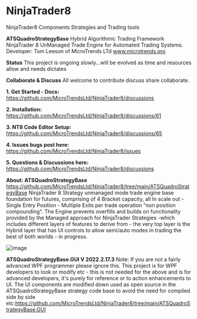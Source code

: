 # NinjaTrader8
NinjaTrader8 Components Strategies and Trading tools

**ATSQuadroStrategyBase**
Hybrid Algorithmic Trading Framework NinjaTrader 8 UnManaged Trade Engine for Automated Trading Systems.
Developer: Tom Leeson of MicroTrends LTd www.microtrends.pro

**Status**
This project is ongoing slowly...will be evolved as time and resources allow and needs dictates

**Collaborate & Discuss**
All welcome to contribute discuss share collaborate. 

**1. Get Started - Docs:**
https://github.com/MicroTrendsLtd/NinjaTrader8/discussions

**2. Installation:**
https://github.com/MicroTrendsLtd/NinjaTrader8/discussions/61

**3. NT8 Code Editor Setup:**
https://github.com/MicroTrendsLtd/NinjaTrader8/discussions/65

**4. Issues bugs post here:**
https://github.com/MicroTrendsLtd/NinjaTrader8/issues

**5. Questions & Discussions here:**
https://github.com/MicroTrendsLtd/NinjaTrader8/discussions

**About: ATSQuadroStrategyBase**
https://github.com/MicroTrendsLtd/NinjaTrader8/tree/main/ATSQuadroStrategyBase
NinjaTrader 8 Strategy unmanaged mode trade engine base foundation for futures, comprising of 4 Bracket capacity, all In scale out - Single Entry Position - Multiple Exits per trade operation "non position compounding". The Engine prevents overfills and builds on functionality provided by the Managed approach for NinjaTrader Strategies  -which includes different layers of features to derive from - the very top layer is the Hybrid layer that has UI controls to allow semi/auto modes in trading the best of both worlds - in progress.

![image](https://user-images.githubusercontent.com/24366913/172206832-bf7eaaf7-32d9-4f9f-9d24-9b8ef85e6b64.png)

**ATSQuadroStrategyBase.GUI V 2022.2.17.3**
Note: If you are not a fairly advanced WPF programmer please ignore this.
This project is for WPF developers to look or modify etc - this is not needed for the above and is for advanced developers, it's purely for reference or to action enhancements to UI. The UI components are modified down used as open source in the ATSQuadroStrategyBase strategy code base to avoid the need for compiled side by side etc:https://github.com/MicroTrendsLtd/NinjaTrader8/tree/main/ATSQuadroStrategyBase.GUI
